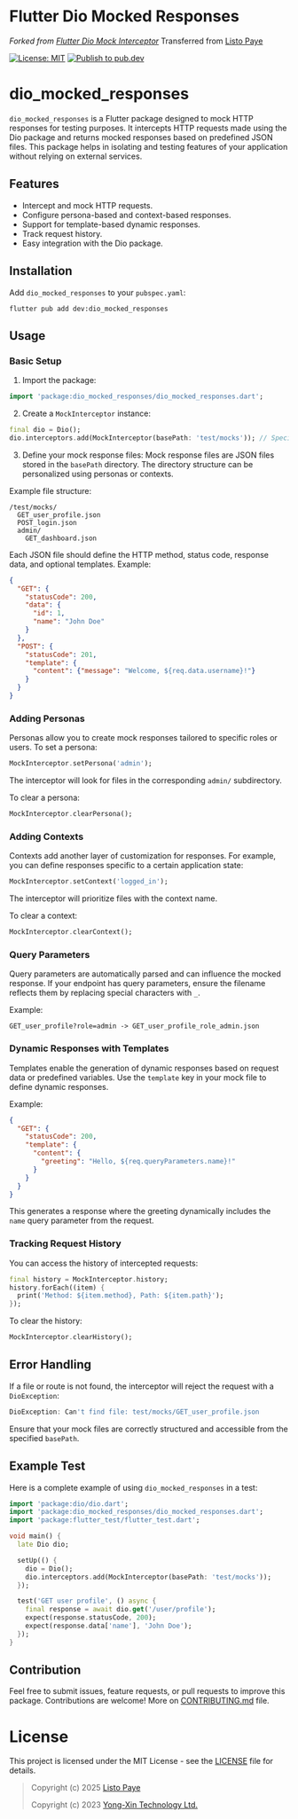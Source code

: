 # Flutter Dio Mocked Responses

_Forked from [Flutter Dio Mock Interceptor](https://github.com/yongxin-tech/Flutter_Dio_Mock_Interceptor)_
Transferred from [Listo Paye](https://listo.pro/)

[![License: MIT](https://img.shields.io/badge/License-MIT-yellow.svg)](https://github.com/yongxin-tech/Flutter_Dio_Mock_Interceptor/blob/63d859aba8b999b9e62431c5675a8bfa312667ae/LICENSE) [![Publish to pub.dev](https://github.com/Listo-Paye/dio_mocked_responses/actions/workflows/publish.yaml/badge.svg)](https://github.com/Listo-Paye/dio_mocked_responses/actions/workflows/publish.yaml)

# dio_mocked_responses

`dio_mocked_responses` is a Flutter package designed to mock HTTP responses for testing purposes. It intercepts HTTP requests made using the Dio package and returns mocked responses based on predefined JSON files. This package helps in isolating and testing features of your application without relying on external services.

## Features
- Intercept and mock HTTP requests.
- Configure persona-based and context-based responses.
- Support for template-based dynamic responses.
- Track request history.
- Easy integration with the Dio package.

## Installation
Add `dio_mocked_responses` to your `pubspec.yaml`:
```shell
flutter pub add dev:dio_mocked_responses 
```

## Usage
### Basic Setup
1. Import the package:
```dart
import 'package:dio_mocked_responses/dio_mocked_responses.dart';
```

2. Create a `MockInterceptor` instance:
```dart
final dio = Dio();
dio.interceptors.add(MockInterceptor(basePath: 'test/mocks')); // Specify the base path to your mock files
```

3. Define your mock response files:
   Mock response files are JSON files stored in the `basePath` directory. The directory structure can be personalized using personas or contexts.

Example file structure:
```
/test/mocks/
  GET_user_profile.json
  POST_login.json
  admin/
    GET_dashboard.json
```
Each JSON file should define the HTTP method, status code, response data, and optional templates. Example:
```json
{
  "GET": {
    "statusCode": 200,
    "data": {
      "id": 1,
      "name": "John Doe"
    }
  },
  "POST": {
    "statusCode": 201,
    "template": {
      "content": {"message": "Welcome, ${req.data.username}!"}
    }
  }
}
```

### Adding Personas
Personas allow you to create mock responses tailored to specific roles or users. To set a persona:
```dart
MockInterceptor.setPersona('admin');
```
The interceptor will look for files in the corresponding `admin/` subdirectory.

To clear a persona:
```dart
MockInterceptor.clearPersona();
```

### Adding Contexts
Contexts add another layer of customization for responses. For example, you can define responses specific to a certain application state:
```dart
MockInterceptor.setContext('logged_in');
```
The interceptor will prioritize files with the context name.

To clear a context:
```dart
MockInterceptor.clearContext();
```

### Query Parameters
Query parameters are automatically parsed and can influence the mocked response. If your endpoint has query parameters, ensure the filename reflects them by replacing special characters with `_`.

Example:
```
GET_user_profile?role=admin -> GET_user_profile_role_admin.json
```

### Dynamic Responses with Templates
Templates enable the generation of dynamic responses based on request data or predefined variables. Use the `template` key in your mock file to define dynamic responses.

Example:
```json
{
  "GET": {
    "statusCode": 200,
    "template": {
      "content": {
        "greeting": "Hello, ${req.queryParameters.name}!"
      }
    }
  }
}
```
This generates a response where the greeting dynamically includes the `name` query parameter from the request.

### Tracking Request History
You can access the history of intercepted requests:
```dart
final history = MockInterceptor.history;
history.forEach((item) {
  print('Method: ${item.method}, Path: ${item.path}');
});
```
To clear the history:
```dart
MockInterceptor.clearHistory();
```

## Error Handling
If a file or route is not found, the interceptor will reject the request with a `DioException`:
```dart
DioException: Can't find file: test/mocks/GET_user_profile.json
```
Ensure that your mock files are correctly structured and accessible from the specified `basePath`.

## Example Test
Here is a complete example of using `dio_mocked_responses` in a test:
```dart
import 'package:dio/dio.dart';
import 'package:dio_mocked_responses/dio_mocked_responses.dart';
import 'package:flutter_test/flutter_test.dart';

void main() {
  late Dio dio;

  setUp(() {
    dio = Dio();
    dio.interceptors.add(MockInterceptor(basePath: 'test/mocks'));
  });

  test('GET user profile', () async {
    final response = await dio.get('/user/profile');
    expect(response.statusCode, 200);
    expect(response.data['name'], 'John Doe');
  });
}
```

## Contribution
Feel free to submit issues, feature requests, or pull requests to improve this package. Contributions are welcome!
More on [CONTRIBUTING.md](./CONTRIBUTING.md) file.

# License

This project is licensed under the MIT License - see the [LICENSE](https://github.com/yongxin-tech/Flutter_Dio_Mock_Interceptor/blob/63d859aba8b999b9e62431c5675a8bfa312667ae/LICENSE) file for details.

> Copyright (c) 2025 [Listo Paye](https://listo.pro/)
> 
> Copyright (c) 2023 [Yong-Xin Technology Ltd.](https://yong-xin.tech/)
